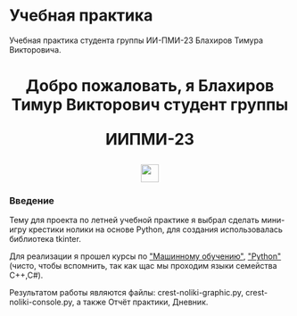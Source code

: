 # Учебная практика
Учебная практика студента группы ИИ-ПМИ-23 Блахиров Тимура Викторовича.



<h1 align="center">Добро пожаловать, я Блахиров Тимур Викторович студент группы <p style="color=: red;">ИИПМИ-23</p> 
<img src="https://github.com/blackcater/blackcater/raw/main/images/Hi.gif" height="32"/></h1>
<h3 align="left">Введение</h3>
<p align="left">Тему для проекта по летней учебной практике я выбрал сделать мини-игру крестики нолики на основе Python, для создания использовалась библиотека tkinter.</p>
<p align="left"> Для реализации я прошел курсы по <a href="https://github.com/svyyyx/SummerPractice/blob/main/%D0%A1%D0%B5%D1%80%D1%82%D0%B8%D1%84%D0%B8%D0%BA%D0%B0%D1%82%20%D0%BE%20%D0%BF%D1%80%D0%BE%D1%85%D0%BE%D0%B6%D0%B4%D0%B5%D0%BD%D0%B8%D0%B8%20%D0%BA%D1%83%D1%80%D1%81%D0%B0%20%22%D0%9C%D0%B0%D1%88%D0%B8%D0%BD%D0%BD%D0%BE%D0%B3%D0%BE%20%D0%BE%D0%B1%D1%83%D1%87%D0%B5%D0%BD%D0%B8%D1%8F%22.pdf">"Машинному обучению"</a>, <a href="https://github.com/svyyyx/SummerPractice/blob/main/%D0%9E%D1%81%D0%BE%D0%B7%D0%BD%D0%B0%D0%BD%D0%BD%D1%8B%D0%B9%20%D0%BF%D0%B8%D1%82%D0%BE%D0%BD%20%D0%BF%D1%80%D0%BE%D0%B3%D1%80%D0%B5%D1%81%D1%81.jpg">"Python"</a>(чисто, чтобы вспомнить, так как щас мы проходим языки семейства C++,C#).</p>
<p align="left"> Результатом работы являются файлы: crest-noliki-graphic.py, crest-noliki-console.py, а также Отчёт практики, Дневник.</p>
